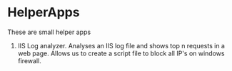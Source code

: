HelperApps
==========
These are small helper apps

1. IIS Log analyzer. Analyses an IIS log file and shows top n requests in a web page. 
Allows us to create a script file to block all IP's on windows firewall.

